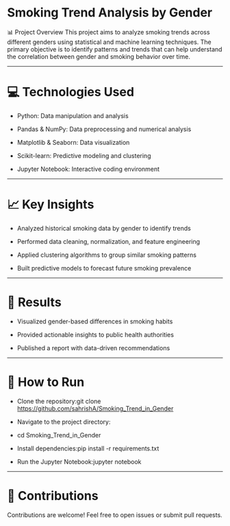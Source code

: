 # Smoking Trend Analysis by Gender
📊 Project Overview
This project aims to analyze smoking trends across different genders using statistical and machine learning techniques. The primary objective is to identify patterns and trends that can help understand the correlation between gender and smoking behavior over time.

---
# 💻 Technologies Used
- Python: Data manipulation and analysis

- Pandas & NumPy: Data preprocessing and numerical analysis

- Matplotlib & Seaborn: Data visualization

- Scikit-learn: Predictive modeling and clustering

- Jupyter Notebook: Interactive coding environment

---
# 📈 Key Insights
- Analyzed historical smoking data by gender to identify trends

- Performed data cleaning, normalization, and feature engineering

- Applied clustering algorithms to group similar smoking patterns

- Built predictive models to forecast future smoking prevalence
  
---
# 📝 Results
- Visualized gender-based differences in smoking habits

- Provided actionable insights to public health authorities

- Published a report with data-driven recommendations

---
# 🚀 How to Run
- Clone the repository:git clone https://github.com/sahrishA/Smoking_Trend_in_Gender

- Navigate to the project directory:
- cd Smoking_Trend_in_Gender

- Install dependencies:pip install -r requirements.txt

- Run the Jupyter Notebook:jupyter notebook

---
# 🌟 Contributions
Contributions are welcome! Feel free to open issues or submit pull requests.
